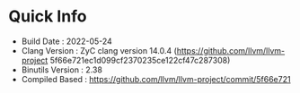 # Quick Info
* Build Date : 2022-05-24
* Clang Version : ZyC clang version 14.0.4 (https://github.com/llvm/llvm-project 5f66e721ec1d099cf2370235ce122cf47c287308)
* Binutils Version : 2.38
* Compiled Based : https://github.com/llvm/llvm-project/commit/5f66e721

